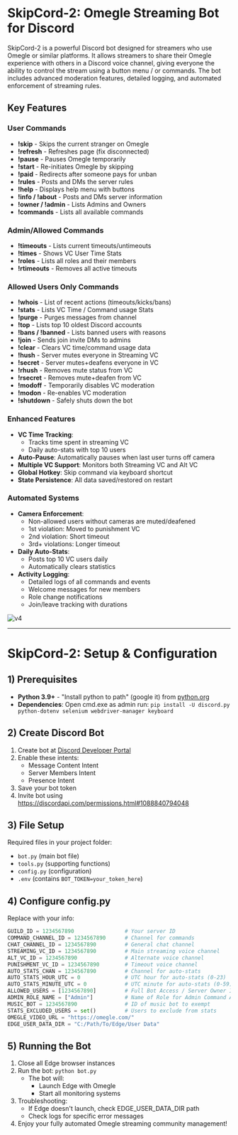 # SkipCord-2: Omegle Streaming Bot for Discord  

SkipCord-2 is a powerful Discord bot designed for streamers who use Omegle or similar platforms. It allows streamers to share their Omegle experience with others in a Discord voice channel, giving everyone the ability to control the stream using a button menu / or commands. The bot includes advanced moderation features, detailed logging, and automated enforcement of streaming rules.

## Key Features

### User Commands 
- **!skip** - Skips the current stranger on Omegle
- **!refresh** - Refreshes page (fix disconnected)
- **!pause** - Pauses Omegle temporarily
- **!start** - Re-initiates Omegle by skipping
- **!paid** - Redirects after someone pays for unban
- **!rules** - Posts and DMs the server rules
- **!help** - Displays help menu with buttons
- **!info / !about** - Posts and DMs server information
- **!owner / !admin** - Lists Admins and Owners
- **!commands** - Lists all available commands

### Admin/Allowed Commands 
- **!timeouts** - Lists current timeouts/untimeouts
- **!times** - Shows VC User Time Stats
- **!roles** - Lists all roles and their members
- **!rtimeouts** - Removes all active timeouts

### Allowed Users Only Commands 
- **!whois** - List of recent actions (timeouts/kicks/bans)
- **!stats** - Lists VC Time / Command usage Stats
- **!purge** - Purges messages from channel
- **!top** - Lists top 10 oldest Discord accounts
- **!bans / !banned** - Lists banned users with reasons
- **!join** - Sends join invite DMs to admins
- **!clear** - Clears VC time/command usage data
- **!hush** - Server mutes everyone in Streaming VC
- **!secret** - Server mutes+deafens everyone in VC
- **!rhush** - Removes mute status from VC
- **!rsecret** - Removes mute+deafen from VC
- **!modoff** - Temporarily disables VC moderation
- **!modon** - Re-enables VC moderation
- **!shutdown** - Safely shuts down the bot

### Enhanced Features 
- **VC Time Tracking**:  
  - Tracks time spent in streaming VC
  - Daily auto-stats with top 10 users
- **Auto-Pause**: Automatically pauses when last user turns off camera
- **Multiple VC Support**: Monitors both Streaming VC and Alt VC
- **Global Hotkey**: Skip command via keyboard shortcut
- **State Persistence**: All data saved/restored on restart

### Automated Systems 
- **Camera Enforcement**:  
  - Non-allowed users without cameras are muted/deafened
  - 1st violation: Moved to punishment VC
  - 2nd violation: Short timeout
  - 3rd+ violations: Longer timeout
- **Daily Auto-Stats**:
  - Posts top 10 VC users daily
  - Automatically clears statistics
- **Activity Logging**:  
  - Detailed logs of all commands and events
  - Welcome messages for new members
  - Role change notifications
  - Join/leave tracking with durations

![v4](https://github.com/user-attachments/assets/1a19be16-a22c-4d34-a909-ad79172d7bb0)

---

# SkipCord-2: Setup & Configuration  

## 1) Prerequisites
- **Python 3.9+** - "Install python to path" (google it) from [python.org](https://www.python.org/downloads/)
- **Dependencies**: Open cmd.exe as admin run: `pip install -U discord.py python-dotenv selenium webdriver-manager keyboard`

## 2) Create Discord Bot
1. Create bot at [Discord Developer Portal](https://discord.com/developers/applications)
2. Enable these intents:
   - Message Content Intent
   - Server Members Intent
   - Presence Intent
3. Save your bot token
4. Invite bot using https://discordapi.com/permissions.html#1088840794048

## 3) File Setup
Required files in your project folder:
- `bot.py` (main bot file)
- `tools.py` (supporting functions)
- `config.py` (configuration)
- `.env` (contains `BOT_TOKEN=your_token_here`)

## 4) Configure config.py
Replace with your info:
```python
GUILD_ID = 1234567890                # Your server ID
COMMAND_CHANNEL_ID = 1234567890      # Channel for commands
CHAT_CHANNEL_ID = 1234567890         # General chat channel
STREAMING_VC_ID = 1234567890         # Main streaming voice channel
ALT_VC_ID = 1234567890               # Alternate voice channel
PUNISHMENT_VC_ID = 1234567890        # Timeout voice channel
AUTO_STATS_CHAN = 1234567890         # Channel for auto-stats
AUTO_STATS_HOUR_UTC = 0              # UTC hour for auto-stats (0-23)
AUTO_STATS_MINUTE_UTC = 0            # UTC minute for auto-stats (0-59)
ALLOWED_USERS = [1234567890]         # Full Bot Access / Server Owner ID
ADMIN_ROLE_NAME = ["Admin"]          # Name of Role for Admin Command Access
MUSIC_BOT = 1234567890               # ID of music bot to exempt
STATS_EXCLUDED_USERS = set()         # Users to exclude from stats
OMEGLE_VIDEO_URL = "https://omegle.com/"
EDGE_USER_DATA_DIR = "C:/Path/To/Edge/User Data"
```
## 5) Running the Bot
1. Close all Edge browser instances
2. Run the bot: `python bot.py`
   - The bot will: 
     - Launch Edge with Omegle 
     - Start all monitoring systems 
3. Troubleshooting: 
   - If Edge doesn't launch, check EDGE_USER_DATA_DIR path
   - Check logs for specific error messages
4. Enjoy your fully automated Omegle streaming community management!
